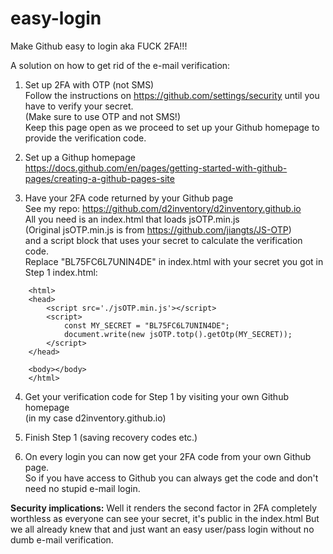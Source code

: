 # easy-login
Make Github easy to login aka FUCK 2FA!!!



A solution on how to get rid of the e-mail verification:

1. Set up 2FA with OTP (not SMS)  
Follow the instructions on https://github.com/settings/security until you have to verify your secret.  
(Make sure to use OTP and not SMS!)  
Keep this page open as we proceed to set up your Github homepage to provide the verification code.

2. Set up a Githup homepage  
https://docs.github.com/en/pages/getting-started-with-github-pages/creating-a-github-pages-site
   
3. Have your 2FA code returned by your Github page  
See my repo: https://github.com/d2inventory/d2inventory.github.io  
All you need is an index.html that loads jsOTP.min.js  
(Original jsOTP.min.js is from https://github.com/jiangts/JS-OTP)  
and a script block that uses your secret to calculate the verification code.  
Replace "BL75FC6L7UNIN4DE" in index.html with your secret you got in Step 1
index.html:
```
    <html>
    <head>
        <script src='./jsOTP.min.js'></script>
        <script>
            const MY_SECRET = "BL75FC6L7UNIN4DE";
            document.write(new jsOTP.totp().getOtp(MY_SECRET));
        </script>
    </head>

    <body></body>
    </html>
```  
4. Get your verification code for Step 1 by visiting your own Github homepage  
(in my case d2inventory.github.io)

5. Finish Step 1 (saving recovery codes etc.)
6. On every login you can now get your 2FA code from your own Github page.  
So if you have access to Github you can always get the code and don't need no stupid e-mail login.



**Security implications:**
Well it renders the second factor in 2FA completely worthless as everyone can see your secret, it's public in the index.html
But we all already knew that and just want an easy user/pass login without no dumb e-mail verification.
